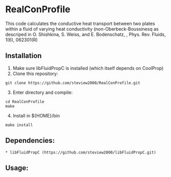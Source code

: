 # RealConProfile

This code calculates the conductive heat transport between two plates within a fluid of varying heat conductivity (non-Oberbeck-Boussinesq
 as descriped in  O. Shishkina, S. Weiss, and E. Bodenschatz, , Phys. Rev. Fluids, 1(6), 062301(R)

## Installation

1. Make sure libFluidPropC is installed (which itself depends on CoolProp)
2. Clone this repository: 

```
git clone https://github.com/steview2000/RealConProfile.git
```

3. Enter directory and compile:

```
cd RealConProfile 
make
```
		
4. Install in ${HOME}/bin
```
make install
```

## Dependencies:
	* libFluidPropC (https://github.com/steview2000/libFluidPropC.git)

## Usage: 


